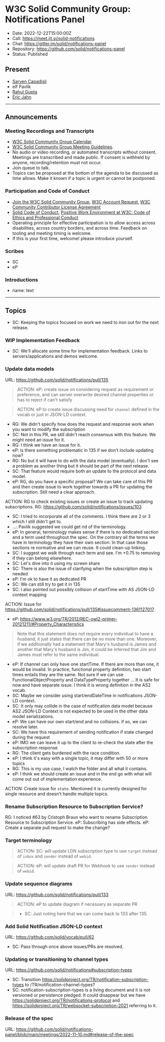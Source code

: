 # W3C Solid Community Group: Notifications Panel

* Date: 2022-12-22T15:00:00Z
* Call: https://meet.jit.si/solid-notifications
* Chat: https://gitter.im/solid/notifications-panel
* Repository: https://github.com/solid/notifications-panel
* Status: Published


## Present
* [Sarven Capadisli](https://csarven.ca/#i)
* elf Pavlik
* [Rahul Gupta](https://cxres.pages.dev)
* [Eric Jahn](https://alexandriaconsulting.com/files/eric_jahn.rdf#me)

---

## Announcements

### Meeting Recordings and Transcripts
* [W3C Solid Community Group Calendar](https://www.w3.org/groups/cg/solid/calendar).
* [W3C Solid Community Group Meeting Guidelines](https://github.com/solid/specification/blob/main/meetings/README.md).
* No audio or video recording, or automated transcripts without consent. Meetings are transcribed and made public. If consent is withheld by anyone, recording/retention must not occur.
* Join queue to talk.
* Topics can be proposed at the bottom of the agenda to be discussed as time allows. Make it known if a topic is urgent or cannot be postponed.


### Participation and Code of Conduct
* [Join the W3C Solid Community Group](https://www.w3.org/community/solid/join), [W3C Account Request](http://www.w3.org/accounts/request), [W3C Community Contributor License Agreement](https://www.w3.org/community/about/agreements/cla/)
* [Solid Code of Conduct](https://github.com/solid/process/blob/main/code-of-conduct.md), [Positive Work Environment at W3C: Code of Ethics and Professional Conduct](https://www.w3.org/Consortium/cepc/)
* Operating principle for effective participation is to allow access across disabilities, across country borders, and across time. Feedback on tooling and meeting timing is welcome.
* If this is your first time, welcome! please introduce yourself.


### Scribes
* SC
* eP


### Introductions
* name: text

---

## Topics

* SC: Keeping the topics focused on work we need to iron out for the next release.

### WIP Implementation Feedback
* SC: We'll allocate some time for implementation feedback. Links to servers/applications and demos welcome.


### Update data models
URL: https://github.com/solid/notifications/pull/135

>ACTION: eP: create issue on considering request as requirement or preference, and can server overwrite desired channel properties or has to reject if can't satisfy

>ACTION: eP to create issue discussing need for `channel` defined in the vocab or just in JSON-LD context.

* RG: We didn't specify how does the request and response work when you want to modify the subscription
* SC: Not in this PR, we still didn't reach consensus with this feature. We might need an issue for it.
* RG: I think we have an issue for it.
* eP: is there something problematic in 135 if we don't include updating now?
* RG: No but it will have to do with the data model (eventually). I don't see a problem as another thing but it should be part of the next release.
* SC: That feature would require both an update to the protocol and data model.
* eP: RG, do you have a specific proposal? We can take care of this PR and then create issue to work together towards a PR for updating the subscription. Still need a clear approach.

ACTION: RG to check existing issues or create an issue to track updating subscriptions.
RG: https://github.com/solid/notifications/issues/103

* SC: I tried to incorporate all of the comments. I think there are 2 or 3 which I still didn't get to.
* ...: Pavlik suggested we could get rid of the terminology.
* eP: In general, terminology makes sense if there is no dedicated section and a term used throughout the spec. On the contrary all the terms we have in terminology they have their own section. In that case those sections re normative and we can reuse. It could clean-up linking.
* SC: I suggest we walk through each term and see. I'm +0.75 to removing if they can belong elsewhere.
* SC: Let's dive into it using my screen share
* SC: There is also the issue of clarifying when the subscription step is needed
* eP: I'm ok to have it as dedicated PR
* SC: We can still try to get it in 135
* SC: I also pointed out possibly collision of startTime with AS JSON-LD context mapping

ACTION: Issue for https://github.com/solid/notifications/pull/135#issuecomment-1361127017

* eP: https://www.w3.org/TR/2012/REC-owl2-primer-20121211/#Property_Characteristics
> Note that this statement does not require every individual to have a husband, it just states that there can be no more than one. Moreover, if we additionally had a statement that Mary's husband is James and another that Mary's husband is Jim, it could be inferred that Jim and James must refer to the same individual.

* eP: If channel can only have one startTime. If there are more than one, it would be invalid. In practice, functional property definition, two start times entails they are the same. Not sure if we can use FunctionalObjectProperty and DataTypeProperty together ... It is safe for now and have separate issue. I think it is wrong definition in the AS2 vocab.
* SC: Maybe we consider using start/endDateTime in notifications JSON-LD context.
* SC: It only may collide in the case of notification data model because AS2 JSON-LD Context is not expected to be used in the other data model serializations.
* eP: We can have our own start/end and no collisions. if so, we can resolve later.
* SC: We have this requirement of sending notification if state changed during the request
* eP: IMO we can leave it up to the client to re-check the state after the subscription response
* RG: The client gets burdened with the race condition.
* eP: I think it's easy with a single topic, it may differ with 50 or more topics
* RG: This is my use case, I watch the folder and all what it contains.
* eP: I think we should create an issue and in the end go with what will come out out of implementation experience.

ACTION: Create issue for `state`. Mentioned it is currently designed for single resource and doesn't handle multiple topics.

### Rename Subscription Resource to Subscription Service?

RG: I noticed #63 by Cristoph Braun who want to rename Subscription Resource to Subscription Service.
eP: Subscribing has side effects.
eP: Create a separate pull request to make the change? 


### Target terminology

>ACTION: SC: will update LDN subscription type to use `target` instead of `inbox` and `sender` instead of `webid`.

>ACTION: eP: will update draft PR for Webhook to use `sender` instead of `webid`.


### Update sequence diagrams
URL: https://github.com/solid/notifications/pull/133

>ACTION: eP to update diagram if necessary as separate PR

>* SC: Just noting here that we can come back to 133 after 135.


### Add Solid Notification JSON-LD context
URL: https://github.com/solid/vocab/pull/62

* SC: Pass through once above issues/PRs are resolved.


### Updating or transitioning to channel types
URL: https://github.com/solid/notifications#subscription-types

* SC: Transition https://solidproject.org/TR/notification-subscription-types to /TR/notification-channel-types?
* SC: notification-subscription-types is a living document and it is not versioned or persistence pledged. It could disappear but we have https://solidproject.org/TR/notifications-protocol and https://solidproject.org/TR/websocket-subscription-2021 referring to it.



### Release of the spec
URL: https://github.com/solid/notifications-panel/blob/main/meetings/2022-11-10.md#release-of-the-spec
